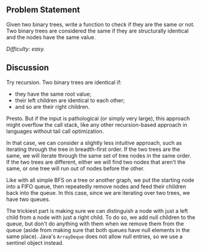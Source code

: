 Problem Statement
-----------------

Given two binary trees, write a function to check if they are the same or not.
Two binary trees are considered the same if they are structurally identical and
the nodes have the same value.

*Difficulty: easy.*

Discussion
----------

Try recursion. Two binary trees are identical if:
  - they have the same root value;
  - their left children are identical to each other;
  - and so are their right children.
  
Presto. But if the input is pathological (or simply very large), this approach
might overflow the call stack, like any other recursion-based approach in
languages without tail call optimization.

In that case, we can consider a slightly less intuitive approach, such as
iterating through the tree in breadth-first order. If the two trees are the
same, we will iterate through the same set of tree nodes in the same order. If
the two trees are different, either we will find two nodes that aren't the same,
or one tree will run out of nodes before the other.

Like with all simple BFS on a tree or another graph, we put the starting node
into a FIFO queue, then repeatedly remove nodes and feed their children back
into the queue. In this case, since we are iterating over two trees, we have two
queues.

The trickiest part is making sure we can distinguish a node with just a left
child from a node with just a right child. To do so, we add null children to the
queue, but don't do anything with them when we remove them from the queue (aside
from making sure that both queues have null elements in the same place). Java's
`ArrayDeque` does not allow null entries, so we use a sentinel object instead.
